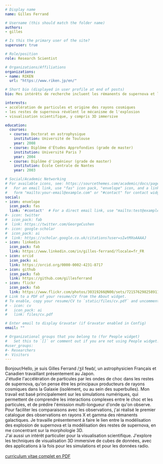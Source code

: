 ```yaml
---
# Display name
name: Gilles Ferrand

# Username (this should match the folder name)
authors:
- gilles

# Is this the primary user of the site?
superuser: true

# Role/position
role: Research Scientist

# Organizations/Affiliations
organizations:
- name: RIKEN
  url: "https://www.riken.jp/en/"

# Short bio (displayed in user profile at end of posts)
bio: Mes intérêts de recherche incluent les rémanents de supernova et les rayons cosmiques, je travaille également sur la visualisation scientifique.

interests:
- accélération de particules et origine des rayons cosmiques
- les restes de supernova révèlent le mécanisme de l'explosion
- visualisation scientifique, y compris 3D immersive

education:
  courses:
  - course: Doctorat en astrophysique
    institution: Université de Toulouse
    year: 2008
  - course: Diplôme d'Études Approfondies (grade de master)
    institution: Université Paris 7
    year: 2004
  - course: Diplôme d'ingénieur (grade de master)
    institution: École Centrale de Nantes
    year: 2003

# Social/Academic Networking
# For available icons, see: https://sourcethemes.com/academic/docs/page-builder/#icons
#   For an email link, use "fas" icon pack, "envelope" icon, and a link in the
#   form "mailto:your-email@example.com" or "#contact" for contact widget.
social:
- icon: envelope
  icon_pack: fas
  link: '#contact'  # For a direct email link, use "mailto:test@example.org".
#- icon: twitter
#  icon_pack: fab
#  link: https://twitter.com/GeorgeCushen
#- icon: google-scholar
#  icon_pack: ai
#  link: https://scholar.google.co.uk/citations?user=sIwtMXoAAAAJ
- icon: linkedin
  icon_pack: fab
  link: https://www.linkedin.com/in/gilles-ferrand/?locale=fr_FR
- icon: orcid
  icon_pack: ai
  link: https://orcid.org/0000-0002-4231-8717
- icon: github
  icon_pack: fab
  link: https://github.com/gillesferrand
- icon: flickr
  icon_pack: fab
  link: https://www.flickr.com/photos/30319266@N00/sets/72157629825891188/
# Link to a PDF of your resume/CV from the About widget.
# To enable, copy your resume/CV to `static/files/cv.pdf` and uncomment the lines below.
# - icon: cv
#   icon_pack: ai
#   link: files/cv.pdf

# Enter email to display Gravatar (if Gravatar enabled in Config)
email: ""

# Organizational groups that you belong to (for People widget)
#   Set this to `[]` or comment out if you are not using People widget.
#user_groups:
#- Researchers
#- Visitors
---
```


Bonjour/Hello, je suis Gilles Ferrand /ʒil feʁɑ̃/, un astrophysicien Français et Canadien travaillant présentement au Japon.<br>
J'étudie l'accélération de particules par les ondes de choc dans les restes de supernova, qu'on pense être les principaux producteurs de rayons cosmiques dans la Galaxie (isolément, ou au sein des superbulles). Mon travail est basé principalement sur les simulations numériques, qui permettent de comprendre les interactions complexes entre le choc et les particules, et de prédire l'émission multi-longueur d'onde qu'on observe. Pour faciliter les comparaisons avec les observations, j'ai réalisé le premier catalogue des observations en rayons X et gamma des rémanents galactiques. Je travaille présentement à faire le lien entre la modélisation des explosion de supernova et la modélisation des restes de supernova, en me concentrant sur la morphologie 3D.<br>
J'ai aussi un intérêt particulier pour la visualisation scientifique. J'explore les techniques de visualisation 3D immersive de cubes de données, avec des applications à la fois pour les simulations et pour les données radio.<br>
<br>
[curriculum vitae complet en PDF](https://www.dropbox.com/s/eh3tctclg12aqlv/FERRAND_2019-12_CV.pdf?dl=0)
